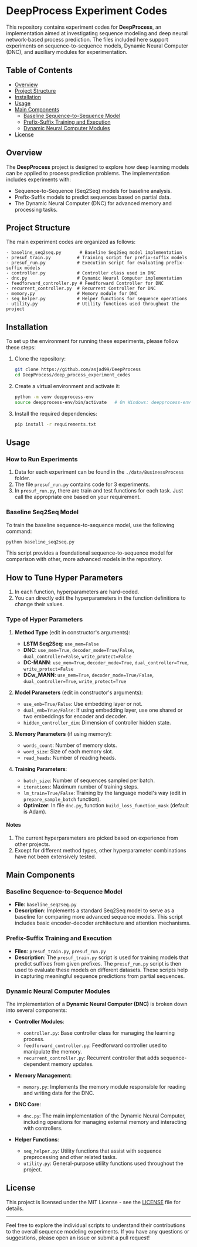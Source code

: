 # DeepProcess Experiment Codes

This repository contains experiment codes for **DeepProcess**, an implementation aimed at investigating sequence modeling and deep neural network-based process prediction. The files included here support experiments on sequence-to-sequence models, Dynamic Neural Computer (DNC), and auxiliary modules for experimentation.

## Table of Contents

- [Overview](#overview)
- [Project Structure](#project-structure)
- [Installation](#installation)
- [Usage](#usage)
- [Main Components](#main-components)
  - [Baseline Sequence-to-Sequence Model](#baseline-sequence-to-sequence-model)
  - [Prefix-Suffix Training and Execution](#prefix-suffix-training-and-execution)
  - [Dynamic Neural Computer Modules](#dynamic-neural-computer-modules)
- [License](#license)

## Overview

The **DeepProcess** project is designed to explore how deep learning models can be applied to process prediction problems. The implementation includes experiments with:

- Sequence-to-Sequence (Seq2Seq) models for baseline analysis.
- Prefix-Suffix models to predict sequences based on partial data.
- The Dynamic Neural Computer (DNC) for advanced memory and processing tasks.

## Project Structure

The main experiment codes are organized as follows:

```
- baseline_seq2seq.py       # Baseline Seq2Seq model implementation
- presuf_train.py          # Training script for prefix-suffix models
- presuf_run.py            # Execution script for evaluating prefix-suffix models
- controller.py            # Controller class used in DNC
- dnc.py                   # Dynamic Neural Computer implementation
- feedforward_controller.py # Feedforward Controller for DNC
- recurrent_controller.py  # Recurrent Controller for DNC
- memory.py                # Memory module for DNC
- seq_helper.py            # Helper functions for sequence operations
- utility.py               # Utility functions used throughout the project
```

## Installation

To set up the environment for running these experiments, please follow these steps:

1. Clone the repository:

   ```sh
   git clone https://github.com/asjad99/DeepProcess
   cd DeepProcess/deep_process_experiment_codes
   ```

2. Create a virtual environment and activate it:

   ```sh
   python -m venv deepprocess-env
   source deepprocess-env/bin/activate   # On Windows: deepprocess-env\Scripts\activate
   ```

3. Install the required dependencies:

   ```sh
   pip install -r requirements.txt
   ```

## Usage

### How to Run Experiments
1. Data for each experiment can be found in the `./data/BusinessProcess` folder.
2. The file `presuf_run.py` contains code for 3 experiments.
3. In `presuf_run.py`, there are train and test functions for each task. Just call the appropriate one based on your requirement.

### Baseline Seq2Seq Model

To train the baseline sequence-to-sequence model, use the following command:

```sh
python baseline_seq2seq.py
```

This script provides a foundational sequence-to-sequence model for comparison with other, more advanced models in the repository.

## How to Tune Hyper Parameters

1. In each function, hyperparameters are hard-coded.
2. You can directly edit the hyperparameters in the function definitions to change their values.

### Type of Hyper Parameters

1. **Method Type** (edit in constructor's arguments):
   - **LSTM Seq2Seq**: `use_mem=False`
   - **DNC**: `use_mem=True`, `decoder_mode=True/False`, `dual_controller=False`, `write_protect=False`
   - **DC-MANN**: `use_mem=True`, `decoder_mode=True`, `dual_controller=True`, `write_protect=False`
   - **DCw_MANN**: `use_mem=True`, `decoder_mode=True/False`, `dual_controller=True`, `write_protect=True`

2. **Model Parameters** (edit in constructor's arguments):
   - `use_emb=True/False`: Use embedding layer or not.
   - `dual_emb=True/False`: If using embedding layer, use one shared or two embeddings for encoder and decoder.
   - `hidden_controller_dim`: Dimension of controller hidden state.

3. **Memory Parameters** (if using memory):
   - `words_count`: Number of memory slots.
   - `word_size`: Size of each memory slot.
   - `read_heads`: Number of reading heads.

4. **Training Parameters**:
   - `batch_size`: Number of sequences sampled per batch.
   - `iterations`: Maximum number of training steps.
   - `lm_train=True/False`: Training by the language model's way (edit in `prepare_sample_batch` function).
   - **Optimizer**: In file `dnc.py`, function `build_loss_function_mask` (default is Adam).

#### Notes

1. The current hyperparameters are picked based on experience from other projects.
2. Except for different method types, other hyperparameter combinations have not been extensively tested.

## Main Components

### Baseline Sequence-to-Sequence Model

- **File**: `baseline_seq2seq.py`
- **Description**: Implements a standard Seq2Seq model to serve as a baseline for comparing more advanced sequence models. This script includes basic encoder-decoder architecture and attention mechanisms.

### Prefix-Suffix Training and Execution

- **Files**: `presuf_train.py`, `presuf_run.py`
- **Description**: The `presuf_train.py` script is used for training models that predict suffixes from given prefixes. The `presuf_run.py` script is then used to evaluate these models on different datasets. These scripts help in capturing meaningful sequence predictions from partial sequences.

### Dynamic Neural Computer Modules

The implementation of a **Dynamic Neural Computer (DNC)** is broken down into several components:

- **Controller Modules**:

  - `controller.py`: Base controller class for managing the learning process.
  - `feedforward_controller.py`: Feedforward controller used to manipulate the memory.
  - `recurrent_controller.py`: Recurrent controller that adds sequence-dependent memory updates.

- **Memory Management**:

  - `memory.py`: Implements the memory module responsible for reading and writing data for the DNC.

- **DNC Core**:

  - `dnc.py`: The main implementation of the Dynamic Neural Computer, including operations for managing external memory and interacting with controllers.

- **Helper Functions**:

  - `seq_helper.py`: Utility functions that assist with sequence preprocessing and other related tasks.
  - `utility.py`: General-purpose utility functions used throughout the project.

## License

This project is licensed under the MIT License - see the [LICENSE](../LICENSE) file for details.

---
Feel free to explore the individual scripts to understand their contributions to the overall sequence modeling experiments. If you have any questions or suggestions, please open an issue or submit a pull request!

